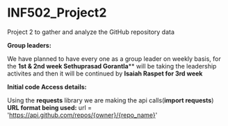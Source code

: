 # INF502_Project2
Project 2 to gather and analyze the GitHub repository data

**Group leaders:**

We have planned to have every one as a group leader on weekly basis, for the **1st & 2nd week Sethuprasad Gorantla**** will be taking the leadership activites and then it will be continued by **Isaiah Raspet for 3rd week**


**Initial code Access details:**

Using the **requests** library we are making the api calls(**import requests**)
**URL format being used:**   url = 'https://api.github.com/repos/{owner}/{repo_name}'
